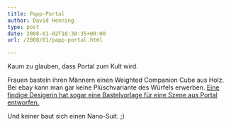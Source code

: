 ```yaml
---
title: Papp-Portal
author: David Henning
type: post
date: 2008-01-02T18:38:35+00:00
url: /2008/01/papp-portal.html

---
```

Kaum zu glauben, dass Portal zum Kult wird.

Frauen basteln ihren Männern einen Weighted Companion Cube aus Holz. Bei ebay kann man gar keine Plüschvariante des Würfels erwerben. [Eine findige Desigerin hat sogar eine Bastelvorlage für eine Szene aus Portal entworfen.][1]

Und keiner baut sich einen Nano-Suit. ;)

 [1]: http://tubbypaws.blogspot.com/2007/10/this-is-my-little-paper-tribute-to.html